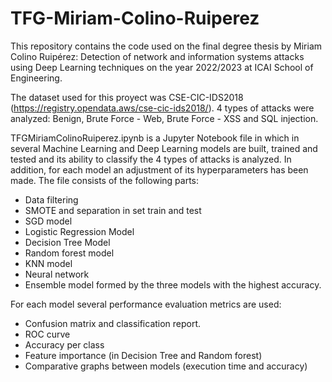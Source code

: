# TFG-Miriam-Colino-Ruiperez

This repository contains the code used on the final degree thesis by Miriam Colino Ruipérez: Detection of network and information systems attacks using Deep Learning techniques on the year 2022/2023 at ICAI School of Engineering.

The dataset used for this proyect was CSE-CIC-IDS2018 (https://registry.opendata.aws/cse-cic-ids2018/). 4 types of attacks were analyzed: Benign, Brute Force - Web, Brute Force - XSS and SQL injection.

TFGMiriamColinoRuiperez.ipynb is a Jupyter Notebook file in which in several Machine Learning and Deep Learning models are built, trained and tested and its ability to classify the 4 types of attacks is analyzed. In addition, for each model an adjustment of its hyperparameters has been made.
The file consists of the following parts: 
- Data filtering
- SMOTE and separation in set train and test
- SGD model
- Logistic Regression Model
- Decision Tree Model
- Random forest model
- KNN model
- Neural network
- Ensemble model formed by the three models with the highest accuracy. 

For each model several performance evaluation metrics are used:
- Confusion matrix and classification report.
- ROC curve
- Accuracy per class 
- Feature importance (in Decision Tree and Random forest)
- Comparative graphs between models (execution time and accuracy)

